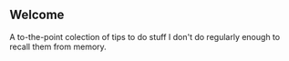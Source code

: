 ## Welcome

A to-the-point colection of tips to do stuff I don't do regularly enough to recall them from memory.

